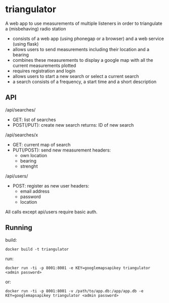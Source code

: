 # triangulator
A web app to use measurements of multiple listeners in order to triangulate a (misbehaving) radio station

* consists of a web app (using phonegap or a browser) and a web service (using flask)
* allows users to send measurements including their location and a bearing
* combines these measurements to display a google map with all the current measurements plotted
* requires registration and login
* allows users to start a new search or select a current search
* a search consists of a frequency, a start time and a short description

## API
/api/searches/
* GET: list of searches
* POST(/PUT): create new search
  returns: ID of new search

/api/searches/x
* GET: current map of search
* PUT(/POST): send new measurement
  headers:
    - own location
    - bearing
    - strenght

/api/users/
* POST: register as new user
  headers:
    - email address
    - password
    - location

All calls except api/users require basic auth.

## Running

build:

    docker build -t triangulator

run:

    docker run -ti -p 8001:8001 -e KEY=googlemapsapikey triangulator <admin password>

or:

    docker run -ti -p 8001:8001 -v /path/to/app.db:/app/app.db -e KEY=googlemapsapikey triangulator <admin password>
